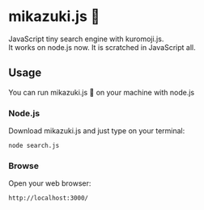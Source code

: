 # mikazuki.js 🌙

JavaScript tiny search engine with kuromoji.js.  
It works on node.js now. It is scratched in JavaScript all.  

Usage  
-----

You can run mikazuki.js 🌙 on your machine with node.js  

### Node.js  

Download mikazuki.js and just type on your terminal:   

    node search.js  

### Browse  

Open your web browser:   

    http://localhost:3000/  

